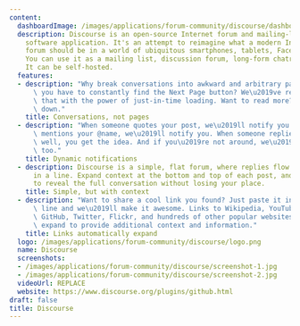 ```yaml
---
content:
  dashboardImage: /images/applications/forum-community/discourse/dashboard.jpg
  description: Discourse is an open-source Internet forum and mailing-list management
    software application. It's an attempt to reimagine what a modern Internet discussion
    forum should be in a world of ubiquitous smartphones, tablets, Facebook and Twitter.
    You can use it as a mailing list, discussion forum, long-form chatroom, and more.
    It can be self-hosted.
  features:
  - description: "Why break conversations into awkward and arbitrary pages, where\
      \ you have to constantly find the Next Page button? We\u2019ve replaced all\
      \ that with the power of just-in-time loading. Want to read more? Keep scrolling\
      \ down."
    title: Conversations, not pages
  - description: "When someone quotes your post, we\u2019ll notify you. When someone\
      \ mentions your @name, we\u2019ll notify you. When someone replies to your post\u2026\
      \ well, you get the idea. And if you\u2019re not around, we\u2019ll email you,\
      \ too."
    title: Dynamic notifications
  - description: Discourse is a simple, flat forum, where replies flow down the page
      in a line. Expand context at the bottom and top of each post, and also in quotes,
      to reveal the full conversation without losing your place.
    title: Simple, but with context
  - description: "Want to share a cool link you found? Just paste it in on a single\
      \ line and we\u2019ll make it awesome. Links to Wikipedia, YouTube, Amazon,\
      \ GitHub, Twitter, Flickr, and hundreds of other popular websites automatically\
      \ expand to provide additional context and information."
    title: Links automatically expand
  logo: /images/applications/forum-community/discourse/logo.png
  name: Discourse
  screenshots:
  - /images/applications/forum-community/discourse/screenshot-1.jpg
  - /images/applications/forum-community/discourse/screenshot-2.jpg
  videoUrl: REPLACE
  website: https://www.discourse.org/plugins/github.html
draft: false
title: Discourse
---
```


